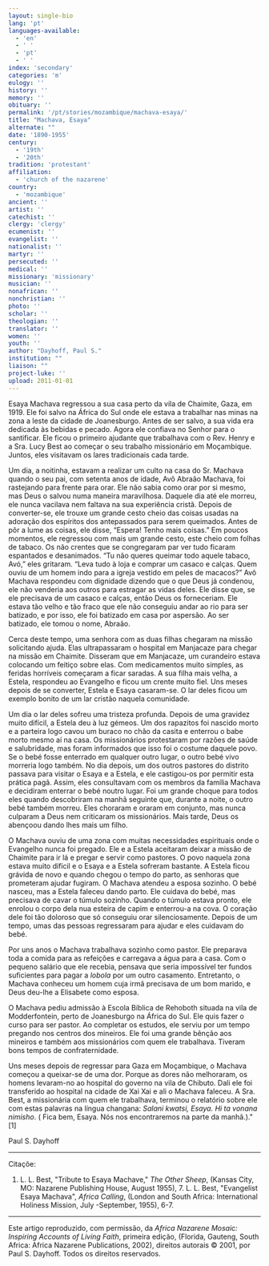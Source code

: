 ```yaml
---
layout: single-bio
lang: 'pt'
languages-available:
  - 'en'
  - ' '
  - 'pt'
  - ' '
index: 'secondary'
categories: 'm'
eulogy: ''
history: ''
memory: ''
obituary: ''
permalink: '/pt/stories/mozambique/machava-esaya/'
title: "Machava, Esaya"
alternate: ""
date: '1890-1955'
century:
  - '19th'
  - '20th'
tradition: 'protestant'
affiliation:
  - 'church of the nazarene'
country:
  - 'mozambique'
ancient: ''
artist: ''
catechist: ''
clergy: 'clergy'
ecumenist: ''
evangelist: ''
nationalist: ''
martyr: ''
persecuted: ''
medical: ''
missionary: 'missionary'
musician: ''
nonafrican: ''
nonchristian: ''
photo: ''
scholar: ''
theologian: ''
translator: ''
women: ''
youth: ''
author: "Dayhoff, Paul S."
institution: ""
liaison: ""
project-luke: ''
upload: 2011-01-01
---
```




Esaya Machava regressou a sua casa perto da vila de Chaimite, Gaza, em 1919. Ele foi salvo na África do Sul onde ele estava a trabalhar nas minas na zona a leste da cidade de Joanesburgo. Antes de ser salvo, a sua vida era dedicada às bebidas e pecado. Agora ele confiava no Senhor para o santificar. Ele ficou o primeiro ajudante que trabalhava com o Rev. Henry e a Sra. Lucy Best ao começar o seu trabalho missionário em Moçambique. Juntos, eles visitavam os lares tradicionais cada tarde.

Um dia, a noitinha, estavam a realizar um culto na casa do Sr. Machava quando o seu pai, com setenta anos de idade, Avô Abraão Machava, foi rastejando para frente para orar. Ele não sabia como orar por si mesmo, mas Deus o salvou numa maneira maravilhosa. Daquele dia até ele morreu, ele nunca vacilava nem faltava na sua experiência cristã. Depois de converter-se, ele trouxe um grande cesto cheio das coisas usadas na adoração dos espíritos dos antepassados para serem queimados. Antes de pôr a lume as coisas, ele disse, “Espera! Tenho mais coisas.” Em poucos momentos, ele regressou com mais um grande cesto, este cheio com folhas de tabaco. Os não crentes que se congregaram par ver tudo ficaram espantados e desanimados. “Tu não queres queimar todo aquele tabaco, Avó,” eles gritaram. “Leva tudo à loja e comprar um casaco e calças. Quem ouviu de um homem indo para a igreja vestido em peles de macacos?” Avô Machava respondeu com dignidade dizendo que o que Deus já condenou, ele não venderia aos outros para estragar as vidas deles. Ele disse que, se ele precisava de um casaco e calças, então Deus os forneceriam. Ele estava tão velho e tão fraco que ele não conseguiu andar ao rio para ser batizado, e por isso, ele foi batizado em casa por aspersão. Ao ser batizado, ele tomou o nome, Abraão.

Cerca deste tempo, uma senhora com as duas filhas chegaram na missão solicitando ajuda. Elas ultrapassaram o hospital em Manjacaze para chegar na missão em Chaimite. Disseram que em Manjacaze, um curandeiro estava colocando um feitiço sobre elas. Com medicamentos muito simples, as feridas horríveis começaram a ficar saradas. A sua filha mais velha, a Estela, respondeu ao Evangelho e ficou um crente muito fiel. Uns meses depois de se converter, Estela e Esaya casaram-se. O lar deles ficou um exemplo bonito de um lar cristão naquela comunidade.

Um dia o lar deles sofreu uma tristeza profunda. Depois de uma gravidez muito difícil, a Estela deu à luz gémeos. Um dos rapazitos foi nascido morto e a parteira logo cavou um buraco no chão da casita e enterrou o babe morto mesmo aí na casa. Os missionários protestaram por razões de saúde e salubridade, mas foram informados que isso foi o costume daquele povo. Se o bebé fosse enterrado em qualquer outro lugar, o outro bebé vivo morreria logo também. No dia depois, um dos outros pastores do distrito passava para visitar o Esaya e a Estela, e ele castigou-os por permitir esta prática pagã. Assim, eles consultavam com os membros da família Machava e decidiram enterrar o bebé noutro lugar. Foi um grande choque para todos eles quando descobriram na manhã seguinte que, durante a noite, o outro bebé também morreu. Eles choraram e oraram em conjunto, mas nunca culparam a Deus nem criticaram os missionários. Mais tarde, Deus os abençoou dando lhes mais um filho.

O Machava ouviu de uma zona com muitas necessidades espirituais onde o Evangelho nunca foi pregado. Ele e a Estela aceitaram deixar a missão de Chaimite para ir lá e pregar e servir como pastores. O povo naquela zona estava muito difícil e o Esaya e a Estela sofreram bastante. A Estela ficou grávida de novo e quando chegou o tempo do parto, as senhoras que prometeram ajudar fugiram. O Machava atendeu a esposa sozinho. O bebé nasceu, mas a Estela faleceu dando parto. Ele cuidava do bebé, mas precisava de cavar o túmulo sozinho. Quando o túmulo estava pronto, ele enrolou o corpo dela nua esteira de capim e enterrou-a na cova. O coração dele foi tão doloroso que só conseguiu orar silenciosamente. Depois de um tempo, umas das pessoas regressaram para ajudar e eles cuidavam do bebé.

Por uns anos o Machava trabalhava sozinho como pastor. Ele preparava toda a comida para as refeições e carregava a água para a casa. Com o pequeno salário que ele recebia, pensava que seria impossível ter fundos suficientes para pagar a *lobola* por um outro casamento. Entretanto, o Machava conheceu um homem cuja irmã precisava de um bom marido, e Deus deu-lhe a Elisabete como esposa.

O Machava pediu admissão à Escola Bíblica de Rehoboth situada na vila de Modderfontein, perto de Joanesburgo na África do Sul. Ele quis fazer o curso para ser pastor. Ao completar os estudos, ele serviu por um tempo pregando nos centros dos mineiros. Ele foi uma grande bênção aos mineiros e também aos missionários com quem ele trabalhava. Tiveram bons tempos de confraternidade.

Uns meses depois de regressar para Gaza em Moçambique, o Machava começou a queixar-se de uma dor. Porque as dores não melhoraram, os homens levaram-no ao hospital do governo na vila de Chibuto. Dali ele foi transferido ao hospital na cidade de Xai Xai e ali o Machava faleceu. A Sra. Best, a missionária com quem ele trabalhava, terminou o relatório sobre ele com estas palavras na língua changana: *Salani kwatsi, Esaya. Hi ta vonana nimisho*. ( Fica bem, Esaya. Nós nos encontraremos na parte da manhã.)."[1]

Paul S. Dayhoff

---

Citaçõe:

1. L. L. Best, "Tribute to Esaya Machave," *The Other Sheep*, (Kansas City, MO: Nazarene Publishing House, August 1955), 7. L. L. Best, "Evangelist Esaya Machava", *Africa Calling*, (London and South Africa: International Holiness Mission, July -September, 1955), 6-7.

---

Este artigo reproduzido, com permissão, da  *Africa Nazarene Mosaic: Inspiring Accounts of Living Faith*, primeira edição, (Florida, Gauteng, South Africa: Africa Nazarene Publications, 2002), direitos autorais © 2001, por Paul S. Dayhoff. Todos os direitos reservados.

